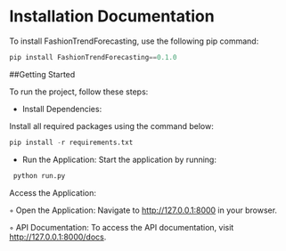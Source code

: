 # Installation Documentation

To install FashionTrendForecasting, use the following pip command:
```py 
pip install FashionTrendForecasting==0.1.0
```
##Getting Started

To run the project, follow these steps:

 -  Install Dependencies: 
 
 Install all required packages using the command below: 
 
```py 
pip install -r requirements.txt
```

 - Run the Application: Start the application by running: 

```py
 python run.py

```
 Access the Application:

 ◦ Open the Application: Navigate to http://127.0.0.1:8000 in your browser.

 ◦ API Documentation: To access the API documentation, visit http://127.0.0.1:8000/docs.